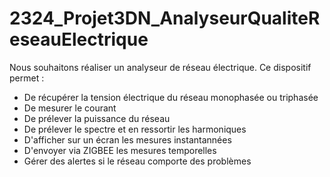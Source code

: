 # 2324_Projet3DN_AnalyseurQualiteReseauElectrique

Nous souhaitons réaliser un analyseur de réseau électrique. 
Ce dispositif permet :
  - De récupérer la tension électrique du réseau monophasée ou triphasée
  - De mesurer le courant
  - De prélever la puissance du réseau
  - De prélever le spectre et en ressortir les harmoniques
  - D'afficher sur un écran les mesures instantannées
  - D'envoyer via ZIGBEE les mesures temporelles
  - Gérer des alertes si le réseau comporte des problèmes
